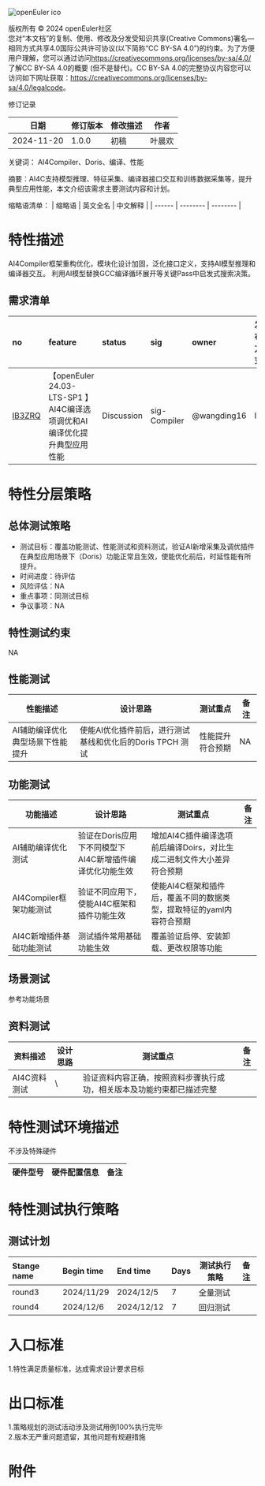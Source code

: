 ![openEuler ico](../../images/openEuler.png)

版权所有 © 2024 openEuler社区  
您对“本文档”的复制、使用、修改及分发受知识共享(Creative Commons)署名—相同方式共享4.0国际公共许可协议(以下简称“CC BY-SA
4.0”)的约束。为了方便用户理解，您可以通过访问<https://creativecommons.org/licenses/by-sa/4.0/>了解CC BY-SA 4.0的概要 (但不是替代)。CC BY-SA
4.0的完整协议内容您可以访问如下网址获取：<https://creativecommons.org/licenses/by-sa/4.0/legalcode>。

 修订记录

| 日期 | 修订版本     | 修改描述  | 作者 |
| ---- | ----------- | -------- | ---- |
| 2024-11-20 |  1.0.0    |  初稿     | 叶晨欢 |

关键词： AI4Compiler、Doris、编译、性能

摘要：AI4C支持模型推理、特征采集、编译器接口交互和训练数据采集等，提升典型应用性能，本文介绍该需求主要测试内容和计划。

缩略语清单：
| 缩略语 | 英文全名 | 中文解释 |
| ------ | -------- | -------- |

# 特性描述
<!-- 主要介绍特性实现的背景、功能以及作用 -->

AI4Compiler框架重构优化，模块化设计加固，泛化接口定义，支持AI模型推理和编译器交互。
利用AI模型替换GCC编译循环展开等关键Pass中启发式搜索决策。

## 需求清单
|no|feature|status|sig|owner|发布方式|涉及软件包列表|
|:----|:---|:---|:--|:----|:----|:----|
|[IB3ZRQ](https://gitee.com/openeuler/release-management/issues/IB3ZRQ?from=project-issue)| 【openEuler 24.03-LTS-SP1 】AI4C编译选项调优和AI编译优化提升典型应用性能 | Discussion | sig-Compiler | 	@wangding16 | ISO  | AI4C |



# 特性分层策略
## 总体测试策略
<!-- 主要描述特性的整体测试策略，主要开展哪些测试(接口/功能/场景/专项) -->

- 测试目标：覆盖功能测试、性能测试和资料测试，验证AI新增采集及调优插件在典型应用场景下（Doris）功能正常且生效，使能优化前后，时延性能有所提升。
- 时间进度：待评估
- 风险评估：NA
- 重点事项：同测试目标
- 争议事项：NA

## 特性测试约束
<!-- 主要描述特性测试的约束条件 -->

NA

## 性能测试
<!-- 主要描述接口级测试策略及测试设计思路 -->

| 性能描述 | 设计思路 | 测试重点 | 备注 |
| ------- | ------- | ------- | ---- |
| AI辅助编译优化典型场景下性能提升 | 使能AI优化插件前后，进行测试基线和优化后的Doris TPCH 测试   | 性能提升符合预期 | NA  |

## 功能测试
<!-- 主要描述特性提供的功能的测试策略及测试思路 -->

| 功能描述 | 设计思路 | 测试重点 | 备注 |
| ------- | ------- | ------- | ---- |
| AI辅助编译优化测试 | 验证在Doris应用下不同模型下AI4C新增插件编译优化功能生效  |  增加AI4C插件编译选项前后编译Doirs，对比生成二进制文件大小差异符合预期  |      |
| AI4Compiler框架功能测试 |  验证不同应用下，使能AI4C框架和插件功能生效 |   使能AI4C框架和插件后，覆盖不同的数据类型，提取特征的yaml内容符合预期    | |
| AI4C新增插件基础功能测试 | 测试插件常用基础功能生效  |  覆盖验证启停、安装卸载、更改权限等功能   |   |


## 场景测试
<!-- 主要描述对特性使用的主要场景的测试策略及测试思路 -->

参考功能场景

## 资料测试
<!-- 主要描述其他专项测试,如安全测试 稳定性测试 性能测试 兼容性测试等 -->

| 资料描述 | 设计思路 | 测试重点 | 备注 |
| ------- | ------- | ------- | ---- |
| AI4C资料测试 | \ |  验证资料内容正确，按照资料步骤执行成功，相关版本及功能约束都已描述完整  |      |


# 特性测试环境描述
<!-- 主要描述执行测试的硬件信息 -->
不涉及特殊硬件

| 硬件型号 | 硬件配置信息 | 备注 |
| -------- | ------------ | ---- |

# 特性测试执行策略

## 测试计划
<!-- 测试执行策略主要描述该轮次执行的分层策略中的测试项 -->

| Stange name   | Begin time | End time   | Days | 测试执行策略                   | 备注   |
| :------------ | :--------- | :--------- | ---- | ----------------------------- | ------ |
|     round3       |  2024/11/29       |2024/12/5       |     7|                    全量测试           |        |
|     round4       |   2024/12/6         |  2024/12/12         |7      |   回归测试                           |        |

# 入口标准  
1.特性满足质量标准，达成需求设计要求目标

# 出口标准  
1.策略规划的测试活动涉及测试用例100%执行完毕  
2.版本无严重问题遗留，其他问题有规避措施

# 附件
